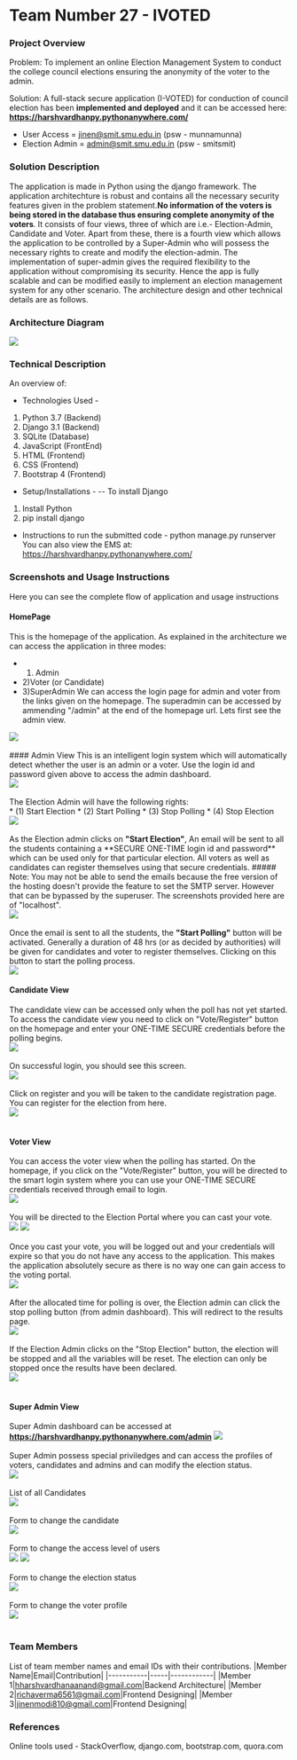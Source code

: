 # Team Number 27 - IVOTED

### Project Overview

Problem: To implement an online Election Management System to conduct the college council elections ensuring the anonymity of the voter to the admin.

Solution: A full-stack secure application (I-VOTED) for conduction of council election has been **implemented and deployed** and it can be accessed here: **https://harshvardhanpy.pythonanywhere.com/**

 - User Access = jinen@smit.smu.edu.in (psw - munnamunna)
 - Election Admin = admin@smit.smu.edu.in (psw - smitsmit) 

### Solution Description

The application is made in Python using the django framework. The application architechture is robust and contains all the necessary security features given in the problem statement.**No information of the voters is being stored in the database thus ensuring complete anonymity of the voters**. It consists of four views, three of which are i.e.- Election-Admin, Candidate and Voter. Apart from these, there is a fourth view which allows the application to be controlled by a Super-Admin who will possess the necessary rights to create and modify the election-admin. The implementation of super-admin gives the required flexibility to the application without compromising its security. Hence the app is fully scalable and can be modified easily to implement an election management system for any other scenario. The architecture design and other technical details are as follows.

### Architecture Diagram

<img src="https://github.com/harshvardhan-anand/Adrishta-Hackathon-Template/blob/master/Application%20Code/DataFlow.png">

### Technical Description

An overview of:
* Technologies Used - 
 1. Python 3.7 (Backend)
 2. Django 3.1 (Backend)
 3. SQLite (Database)
 3. JavaScript (FrontEnd)
 4. HTML (Frontend)
 5. CSS (Frontend)
 6. Bootstrap 4 (Frontend)

* Setup/Installations - 
-- To install Django<br>
1. Install Python
2. pip install django

* Instructions to run the submitted code - python manage.py runserver
<br>You can also view the EMS at: https://harshvardhanpy.pythonanywhere.com/

### Screenshots and Usage Instructions
Here you can see the complete flow of application and usage instructions

#### HomePage
This is the homepage of the application. As explained in the architecture we can access the application in three modes:<br>
* 1) Admin 
* 2)Voter (or Candidate) 
* 3)SuperAdmin
We can access the login page for admin and voter from the links given on the homepage. The superadmin can be accessed by ammending "/admin" at the end of the homepage url. Lets first see the admin view.
<img src="https://github.com/harshvardhan-anand/EMS/blob/master/IVote/Screenshots/Screenshot%20(1).png">
<br><br>
#### Admin View
This is an intelligent login system which will automatically detect whether the user is an admin or a voter. Use the login id and password given above to access the admin dashboard.
<br>
<img src='https://github.com/harshvardhan-anand/EMS/blob/master/IVote/Screenshots/Screenshot%20(22).png'>
<br><br>
The Election Admin will have the following rights:<br>
* (1) Start Election
* (2) Start Polling
* (3) Stop Polling
* (4) Stop Election
<br>
<img src='https://github.com/harshvardhan-anand/EMS/blob/master/IVote/Screenshots/Screenshot%20(2).png'>
<br><br>
As the Election admin clicks on <b>"Start Election"</b>, An email will be sent to all the students containing a **SECURE ONE-TIME login id and password** which can be used only for that particular election. All voters as well as candidates can register themselves using that secure credentials.
##### Note: You may not be able to send the emails because the free version of the hosting doesn't provide the feature to set the SMTP server. However that can be bypassed by the superuser. The screenshots provided here are of "localhost". 
<br>
<img src="https://github.com/harshvardhan-anand/EMS/blob/master/IVote/Screenshots/Screenshot%20(3).png">
<br><br>
Once the email is sent to all the students, the <b>"Start Polling"</b> button will be activated. Generally a duration of 48 hrs (or as decided by authorities) will be given for candidates and voter to register themselves. Clicking on this button to start the polling process. 
<br>
<img src="https://github.com/harshvardhan-anand/EMS/blob/master/IVote/Screenshots/Screenshot%20(4).png"
<br><br>

#### Candidate View
The candidate view can be accessed only when the poll has not yet started. To access the candidate view you need to click on "Vote/Register" button on the homepage and enter your ONE-TIME SECURE credentials before the polling begins. 
<br>
<img src="https://github.com/harshvardhan-anand/EMS/blob/master/IVote/Screenshots/Screenshot%20(5).png">
<br><br>
On successful login, you should see this screen.
<br>
<img src="https://github.com/harshvardhan-anand/EMS/blob/master/IVote/Screenshots/Screenshot%20(23).png">
<br><br>
Click on register and you will be taken to the candidate registration page. You can register for the election from here.
<br>
<img src="https://github.com/harshvardhan-anand/EMS/blob/master/IVote/Screenshots/Screenshot%20(24).png">
<br><br>


#### Voter View
You can access the voter view when the polling has started.
On the homepage, if you click on the "Vote/Register" button, you will be directed to the smart login system where you can use your ONE-TIME SECURE credentials received through email to login.
<br>
<img src="https://github.com/harshvardhan-anand/EMS/blob/master/IVote/Screenshots/Screenshot%20(6).png">
<br><br>
You will be directed to the Election Portal where you can cast your vote.
<br>
<img src="https://github.com/harshvardhan-anand/EMS/blob/master/IVote/Screenshots/Screenshot%20(7).png">
<img src="https://github.com/harshvardhan-anand/EMS/blob/master/IVote/Screenshots/Screenshot%20(8).png">
<br><br>
Once you cast your vote, you will be logged out and your credentials will expire so that you do not have any access to the application. This makes the application absolutely secure as there is no way one can gain access to the voting portal.
<br>
<img src="https://github.com/harshvardhan-anand/EMS/blob/master/IVote/Screenshots/Screenshot%20(9).png">
<br><br>
After the allocated time for polling is over, the Election admin can click the stop polling button (from admin dashboard). This will redirect to the results page.
<br>
<img src="https://github.com/harshvardhan-anand/EMS/blob/master/IVote/Screenshots/Screenshot%20(11).png">
<br><br>
If the Election Admin clicks on the "Stop Election" button, the election will be stopped and all the variables will be reset. The election can only be stopped once the results have been declared.
<br>
<img src="https://github.com/harshvardhan-anand/EMS/blob/master/IVote/Screenshots/Screenshot%20(12).png">
<br><br>



#### Super Admin View
Super Admin dashboard can be accessed at **https://harshvardhanpy.pythonanywhere.com/admin**
<img src="https://github.com/harshvardhan-anand/EMS/blob/master/IVote/Screenshots/Screenshot%20(13).png">
<br><br>
Super Admin possess special priviledges and can access the profiles of voters, candidates and admins and can modify the election status.
<br>
<img src="https://github.com/harshvardhan-anand/EMS/blob/master/IVote/Screenshots/Screenshot%20(15).png">
<br><br>
List of all Candidates
<br>
<img src="https://github.com/harshvardhan-anand/EMS/blob/master/IVote/Screenshots/Screenshot%20(16).png">
<br><br>
Form to change the candidate
<br>
<img src="https://github.com/harshvardhan-anand/EMS/blob/master/IVote/Screenshots/Screenshot%20(17).png">
<br><br>
Form to change the access level of users
<br>
<img src="https://github.com/harshvardhan-anand/EMS/blob/master/IVote/Screenshots/Screenshot%20(18).png">
<img src="https://github.com/harshvardhan-anand/EMS/blob/master/IVote/Screenshots/Screenshot%20(19).png">
<br><br>
Form to change the election status
<br>
<img src="https://github.com/harshvardhan-anand/EMS/blob/master/IVote/Screenshots/Screenshot%20(20).png">
<br><br>
Form to change the voter profile
<br>
<img src="https://github.com/harshvardhan-anand/EMS/blob/master/IVote/Screenshots/Screenshot%20(21).png">
<br><br>

### Team Members
List of team member names and email IDs with their contributions.
|Member Name|Email|Contribution|
|-----------|-----|------------|
|Member 1|hharshvardhanaanand@gmail.com|Backend Architecture|
|Member 2|richaverma6561@gmail.com|Frontend Designing|
|Member 3|jinenmodi810@gmail.com|Frontend Designing|

### References
Online tools used - StackOverflow, django.com, bootstrap.com, quora.com
